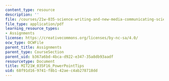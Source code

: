 ```yaml
---
content_type: resource
description: ''
file: /courses/21w-035-science-writing-and-new-media-communicating-science-to-the-public-fall-2016/68f91d169741f8b142aec4ab278718dd_MIT21W_035F16_PowerPointTips.pdf
file_type: application/pdf
learning_resource_types:
- Assignments
license: https://creativecommons.org/licenses/by-nc-sa/4.0/
ocw_type: OCWFile
parent_title: Assignments
parent_type: CourseSection
parent_uid: b367a6bd-4bca-d922-e347-35a8db93aadf
resourcetype: Document
title: MIT21W_035F16_PowerPointTips
uid: 68f91d16-9741-f8b1-42ae-c4ab278718dd
---
```

